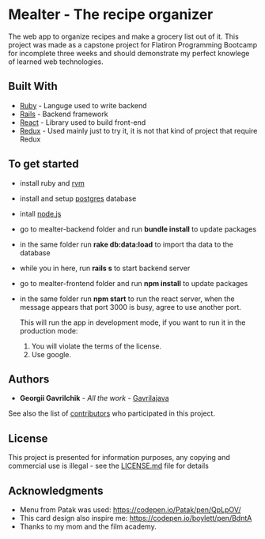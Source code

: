 # Mealter - The recipe organizer

The web app to organize recipes and make a grocery list out of it. This project was made as a capstone project for Flatiron Programming Bootcamp for incomplete three weeks and should demonstrate my perfect knowlege of learned web technologies.


## Built With

* [Ruby](https://www.ruby-lang.org/) - Languge used to write backend
* [Rails](https://rubyonrails.org/) - Backend framework
* [React](https://reactjs.org/) - Library used to build front-end
* [Redux](https://redux.js.org/) - Used mainly just to try it, it is not that kind of project that require Redux

## To get started
* install ruby and [rvm](https://rvm.io/rvm/install)
* install and setup [postgres](https://wiki.postgresql.org/wiki/Detailed_installation_guides) database 
* intall [node.js](https://nodejs.org/en/download/package-manager/)
* go to mealter-backend folder and run **bundle install** to update packages
* in the same folder run **rake db:data:load** to import tha data to the database
* while you in here, run **rails s** to start backend server
* go to mealter-frontend folder and run **npm install** to update packages
* in the same folder run **npm start** to run the react server, when the message appears that port 3000 is busy, agree to use another port.

  This will run the app in development mode, if you want to run it in the production mode:
  1. You will violate the terms of the license.
  2. Use google.

## Authors

* **Georgii Gavrilchik** - *All the work* - [Gavrilajava](https://github.com/Gavrilajava)

See also the list of [contributors](https://github.com/Gavrilajava/mealter/graphs/contributors) who participated in this project.

## License

This project is presented for information purposes, any copying and commercial use is illegal - see the [LICENSE.md](LICENSE.md) file for details

## Acknowledgments

* Menu from Patak was used: https://codepen.io/Patak/pen/QpLpOV/
* This card design also inspire me: https://codepen.io/boylett/pen/BdntA
* Thanks to my mom and the film academy.
